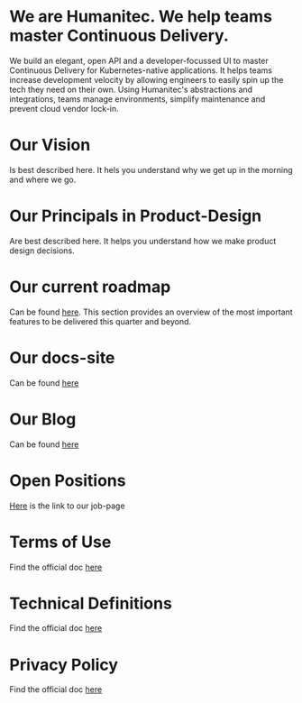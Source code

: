 # We are Humanitec. We help teams master Continuous Delivery.
We build an elegant, open API and a developer-focussed UI to master Continuous Delivery for Kubernetes-native applications. It helps teams increase development velocity by allowing engineers to easily spin up the tech they need on their own. Using Humanitec's abstractions and integrations, teams manage environments, simplify maintenance and prevent cloud vendor lock-in.

# Our Vision 
Is best described here. It hels you understand why we get up in the morning and where we go.

# Our Principals in Product-Design
Are best described here. It helps you understand how we make product design decisions.

# Our current roadmap 
Can be found [here](https://github.com/Humanitec/direction/projects/1). This section provides an overview of the most important features to be delivered this quarter and beyond. 

# Our docs-site 
Can be found [here](docs.humanitec.com)

# Our Blog
Can be found [here](humanitec.com/blog)

# Open Positions
[Here](https://humanitec.com/open-positions) is the link to our job-page

# Terms of Use
Find the official doc [here](https://humanitec.com/terms-and-conditions)

# Technical Definitions
Find the official doc [here](https://humanitec.com/technical-definitions)

# Privacy Policy
Find the official doc [here](https://humanitec.com/privacy-policy)
